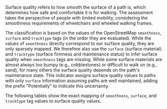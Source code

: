 Surface quality refers to how smooth the surface of a path is, which determines how safe and comfortable it is for walking. The assessment takes the perspective of people with limited mobility, considering the smoothness requirements of wheelchairs and wheeled walking frames.

The classification is based on the values of the OpenStreetMap `smoothness`, `surface` and `tracktype` tags (in the order they are evaluated). While the values of `smoothness` directly correspond to our surface quality, they are only sparsely mapped. We therefore also use the `surface` (surface material) and `tracktype` (surface firmness and maintenance status) to infer surface quality when `smoothness` tags are missing. While some surface materials are almost always too bumpy (e.g., cobblestones) or difficult to walk on (e.g., sand), for many others the surface quality depends on the path's maintenance state. This indicator assigns surface quality values to paths with only `surface` information assuming paths are well maintained, adding the prefix "Potentially" to indicate this uncertainty.

The following tables show the exact mapping of `smoothness`, `surface`, and `tracktype` tag values to surface quality values.



